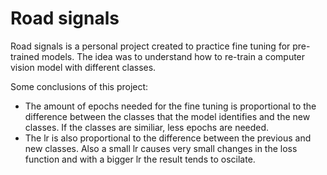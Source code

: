 # Road signals

Road signals is a personal project created to practice fine tuning for pre-trained models. The idea was to understand how to re-train a computer vision model with different classes. 

Some conclusions of this project: 
- The amount of epochs needed for the fine tuning is proportional to the difference between the classes that the model identifies and the new classes. If the classes are similiar, less epochs are needed.
- The lr is also proportional to the difference between the previous and new classes. Also a small lr causes very small changes in the loss function and with a bigger lr the result tends to oscilate. 
